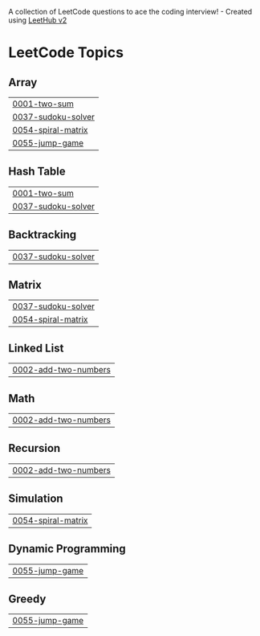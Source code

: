 A collection of LeetCode questions to ace the coding interview! - Created using [LeetHub v2](https://github.com/arunbhardwaj/LeetHub-2.0)
<!---LeetCode Topics Start-->
# LeetCode Topics
## Array
|  |
| ------- |
| [0001-two-sum](https://github.com/Shivam62041/LeetCodeSolu/tree/master/0001-two-sum) |
| [0037-sudoku-solver](https://github.com/Shivam62041/LeetCodeSolu/tree/master/0037-sudoku-solver) |
| [0054-spiral-matrix](https://github.com/Shivam62041/LeetCodeSolu/tree/master/0054-spiral-matrix) |
| [0055-jump-game](https://github.com/Shivam62041/LeetCodeSolu/tree/master/0055-jump-game) |
## Hash Table
|  |
| ------- |
| [0001-two-sum](https://github.com/Shivam62041/LeetCodeSolu/tree/master/0001-two-sum) |
| [0037-sudoku-solver](https://github.com/Shivam62041/LeetCodeSolu/tree/master/0037-sudoku-solver) |
## Backtracking
|  |
| ------- |
| [0037-sudoku-solver](https://github.com/Shivam62041/LeetCodeSolu/tree/master/0037-sudoku-solver) |
## Matrix
|  |
| ------- |
| [0037-sudoku-solver](https://github.com/Shivam62041/LeetCodeSolu/tree/master/0037-sudoku-solver) |
| [0054-spiral-matrix](https://github.com/Shivam62041/LeetCodeSolu/tree/master/0054-spiral-matrix) |
## Linked List
|  |
| ------- |
| [0002-add-two-numbers](https://github.com/Shivam62041/LeetCodeSolu/tree/master/0002-add-two-numbers) |
## Math
|  |
| ------- |
| [0002-add-two-numbers](https://github.com/Shivam62041/LeetCodeSolu/tree/master/0002-add-two-numbers) |
## Recursion
|  |
| ------- |
| [0002-add-two-numbers](https://github.com/Shivam62041/LeetCodeSolu/tree/master/0002-add-two-numbers) |
## Simulation
|  |
| ------- |
| [0054-spiral-matrix](https://github.com/Shivam62041/LeetCodeSolu/tree/master/0054-spiral-matrix) |
## Dynamic Programming
|  |
| ------- |
| [0055-jump-game](https://github.com/Shivam62041/LeetCodeSolu/tree/master/0055-jump-game) |
## Greedy
|  |
| ------- |
| [0055-jump-game](https://github.com/Shivam62041/LeetCodeSolu/tree/master/0055-jump-game) |
<!---LeetCode Topics End-->